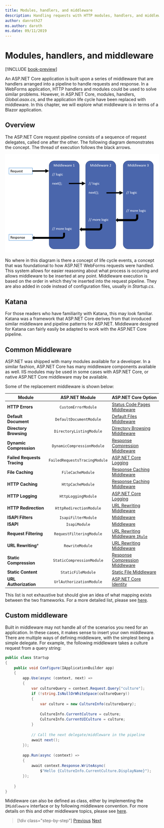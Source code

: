 ```yaml
---
title: Modules, handlers, and middleware
description: Handling requests with HTTP modules, handlers, and middleware
author: danroth27
ms.author: daroth
ms.date: 09/11/2019
---
```

# Modules, handlers, and middleware

[!INCLUDE [book-preview](../../../includes/book-preview.md)]

An ASP.NET Core application is built upon a series of middleware that are handlers arranged into a pipeline to handle requests and response. In a WebForms application, HTTP handlers and modules could be used to solve similar problems. However, in ASP.NET Core, modules, handlers, *Global.asax.cs*, and the application life cycle have been replaced with middleware. In this chapter, we will explore what middleware is in terms of a Blazor application.

## Overview

The ASP.NET Core request pipeline consists of a sequence of request delegates, called one after the other. The following diagram demonstrates the concept. The thread of execution follows the black arrows.

![pipeline](media/middleware/request-delegate-pipeline.png)

No where in this diagram is there a concept of life cycle events, a concept that was foundational to how ASP.NET WebForms requests were handled. This system allows for easier reasoning about what process is occuring and allows middleware to be inserted at any point. Middleware execution is based on the order in which they're inserted into the request pipeline. They are also added in code instead of configuration files, usually in *Startup.cs*.

## Katana

For those readers who have familiarity with Katana, this may look familiar. Katana was a framework that ASP.NET Core derives from that inroduced similar middleware and pipeline patterns for ASP.NET. Middleware designed for Katana can fairly easily be adapted to work with the ASP.NET Core pipeline.

## Common Middleware

ASP.NET was shipped with many modules available for a developer. In a similar fashion, ASP.NET Core has many middleware components available as well. IIS modules may be used in some cases with ASP.NET Core, or native ASP.NET Core middleware may be available.

Some of the replacement middleware is shown below:

| Module | ASP.NET Module | ASP.NET Core Option |
| --- | :--: | --- |
| **HTTP Errors** | `CustomErrorModule`                                                            | [Status Code Pages Middleware](xref:fundamentals/error-handling#usestatuscodepages) |
| **Default Document** | `DefaultDocumentModule`                                                   | [Default Files Middleware](xref:fundamentals/static-files#serve-a-default-document) |
| **Directory Browsing** | `DirectoryListingModule`                                                | [Directory Browsing Middleware](xref:fundamentals/static-files#enable-directory-browsing) |
| **Dynamic Compression** | `DynamicCompressionModule`                                            | [Response Compression Middleware](xref:performance/response-compression) |
| **Failed Requests Tracing** | `FailedRequestsTracingModule`                                     | [ASP.NET Core Logging](xref:fundamentals/logging/index#tracesource-provider) |
| **File Caching** | `FileCacheModule`                                                             | [Response Caching Middleware](xref:performance/caching/middleware) |
| **HTTP Caching** | `HttpCacheModule`                                                             | [Response Caching Middleware](xref:performance/caching/middleware) |
| **HTTP Logging** | `HttpLoggingModule`                                                          | [ASP.NET Core Logging](xref:fundamentals/logging/index) |
| **HTTP Redirection** | `HttpRedirectionModule`                                                  | [URL Rewriting Middleware](xref:fundamentals/url-rewriting) |
| **ISAPI Filters** | `IsapiFilterModule`                                                         | [Middleware](xref:fundamentals/middleware/index) |
| **ISAPI** | `IsapiModule`                                                                       | [Middleware](xref:fundamentals/middleware/index) |
| **Request Filtering** | `RequestFilteringModule`                                                | [URL Rewriting Middleware `IRule`](xref:fundamentals/url-rewriting#irule-based-rule) |
| **URL Rewriting**&#8224; | `RewriteModule`                                                      | [URL Rewriting Middleware](xref:fundamentals/url-rewriting) |
| **Static Compression** | `StaticCompressionModule`                                               | [Response Compression Middleware](xref:performance/response-compression) |
| **Static Content** | `StaticFileModule`                                                          | [Static File Middleware](xref:fundamentals/static-files) |
| **URL Authorization** | `UrlAuthorizationModule`                                                | [ASP.NET Core Identity](xref:security/authentication/identity) |

This list is not exhaustive but should give an idea of what mapping exists between the two frameworks. For a more detailed list, please see [here](https://docs.microsoft.com/aspnet/core/host-and-deploy/iis/modules).

## Custom middleware

Built in middleware may not handle all of the scenarios you need for an application. In these cases, it makes sense to insert your own middleware. There are multiple ways of defining middleware, with the simplest being a simple delegate. For example, the following middleware takes a culture request from a query string:

```csharp
public class Startup
{
    public void Configure(IApplicationBuilder app)
    {
        app.Use(async (context, next) =>
        {
            var cultureQuery = context.Request.Query["culture"];
            if (!string.IsNullOrWhiteSpace(cultureQuery))
            {
                var culture = new CultureInfo(cultureQuery);

                CultureInfo.CurrentCulture = culture;
                CultureInfo.CurrentUICulture = culture;
            }

            // Call the next delegate/middleware in the pipeline
            await next();
        });

        app.Run(async (context) =>
        {
            await context.Response.WriteAsync(
                $"Hello {CultureInfo.CurrentCulture.DisplayName}");
        });

    }
}
```

Middleware can also be defined as class, either by implementing the `IMiddleware` interface or by following middleware convention. For more details on this and other middleware topics, please see [here](https://docs.microsoft.com/aspnet/core/fundamentals/middleware/write).

>[!div class="step-by-step"]
>[Previous](data.md)
>[Next](config.md)
